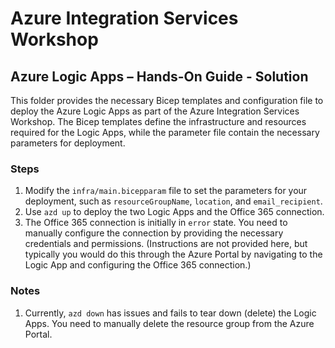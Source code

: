 # Azure Integration Services Workshop

## Azure Logic Apps – Hands-On Guide - Solution

This folder provides the necessary Bicep templates and configuration file to deploy the Azure Logic Apps as part of the Azure Integration Services Workshop. The Bicep templates define the infrastructure and resources required for the Logic Apps, while the parameter file contain the necessary parameters for deployment.

### Steps

1. Modify the `infra/main.bicepparam` file to set the parameters for your deployment, such as `resourceGroupName`, `location`, and `email_recipient`.
2. Use `azd up` to deploy the two Logic Apps and the Office 365 connection.
3. The Office 365 connection is initially in `error` state. You need to manually configure the connection by providing the necessary credentials and permissions. (Instructions are not provided here, but typically you would do this through the Azure Portal by navigating to the Logic App and configuring the Office 365 connection.)

### Notes

1. Currently, `azd down` has issues and fails to tear down (delete) the Logic Apps. You need to manually delete the resource group from the Azure Portal.
